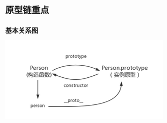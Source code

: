 # 原型链重点

## 基本关系图
![Image text](https://github.com/5201314999/jrNote/blob/master/docs/.vuepress/public/more/js/prototype3.png?raw=true)